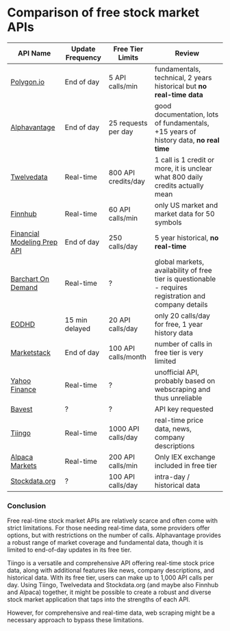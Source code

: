 # Comparison of **free** stock market APIs

| API Name       | Update Frequency | Free Tier Limits       | Review                |
|----------------|------------------|------------------------|-----------------------|
| [Polygon.io](https://www.polygon.io/pricing) | End of day | 5 API calls/min | fundamentals, technical, 2 years historical but **no real-time data** |
| [Alphavantage](https://www.alphavantage.co/documentation/) | End of day | 25 requests per day | good documentation, lots of fundamentals,  +15 years of history data,  **no real time** |
| [Twelvedata](https://twelvedata.com/) | Real-time | 800 API credits/day | 1 call is 1 credit or more, it is unclear what 800 daily credits actually mean |
| [Finnhub](https://finnhub.io/pricing) | Real-time | 60 API calls/min | only US market and market data for 50 symbols |
| [Financial Modeling Prep API](https://intelligence.financialmodelingprep.com/developer/docs/pricing) | End of day | 250 calls/day | 5 year historical, **no real-time** |
| [Barchart On Demand](https://www.barchart.com/ondemand/api) | Real-time | ? | global markets, availability of free tier is questionable - requires registration and company details |
| [EODHD](https://eodhd.com/) | 15 min delayed | 20 API calls/day | only 20 calls/day for free, 1 year history data |
| [Marketstack](https://marketstack.com/product) | End of day | 100 API calls/month | number of calls in free tier is very limited |
| [Yahoo Finance](https://developer.yahoo.com/api/) | Real-time | ? | unofficial API, probably based on webscraping and thus unreliable |
| [Bavest](https://www.bavest.co/en) | ? | ? | API key requested |
| [Tiingo](https://www.tiingo.com/) | Real-time | 1000 API calls/day |  real-time price data, news, company descriptions |
| [Alpaca Markets](https://alpaca.markets/) | Real-time | 200 API calls/min | Only IEX exchange included in free tier |
| [Stockdata.org](https://www.stockdata.org/) | ? | 100 API calls/day | intra-day / historical data |

### Conclusion

Free real-time stock market APIs are relatively scarce and often come with strict limitations. For those needing real-time data, some providers offer options, but with restrictions on the number of calls. Alphavantage provides a robust range of market coverage and fundamental data, though it is limited to end-of-day updates in its free tier.

Tiingo is a versatile and comprehensive API offering real-time stock price data, along with additional features like news, company descriptions, and historical data. With its free tier, users can make up to 1,000 API calls per day.
Using Tiingo, Twelvedata and Stockdata.org (and maybe also Finnhub and Alpaca) together, it might be possible to create a robust and diverse stock market application that taps into the strengths of each API.

However, for comprehensive and real-time data, web scraping might be a necessary approach to bypass these limitations. 
